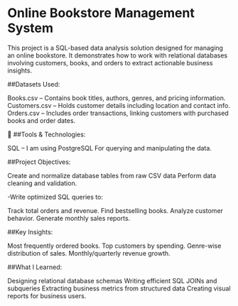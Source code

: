 # Online Bookstore Management System

This project is a SQL-based data analysis solution designed for managing an online bookstore. It demonstrates how to work with relational databases involving customers, books, and orders to extract actionable business insights.

##Datasets Used:

Books.csv – Contains book titles, authors, genres, and pricing information.
Customers.csv – Holds customer details including location and contact info.
Orders.csv – Includes order transactions, linking customers with purchased books and order dates.

🔧 ##Tools & Technologies:

SQL – I am using PostgreSQL For querying and manipulating the data.

##Project Objectives:

Create and normalize database tables from raw CSV data
Perform data cleaning and validation.

-Write optimized SQL queries to:

Track total orders and revenue.
Find bestselling books.
Analyze customer behavior.
Generate monthly sales reports.

##Key Insights:

Most frequently ordered books.
Top customers by spending.
Genre-wise distribution of sales.
Monthly/quarterly revenue growth.

##What I Learned:

Designing relational database schemas
Writing efficient SQL JOINs and subqueries
Extracting business metrics from structured data
Creating visual reports for business users.
